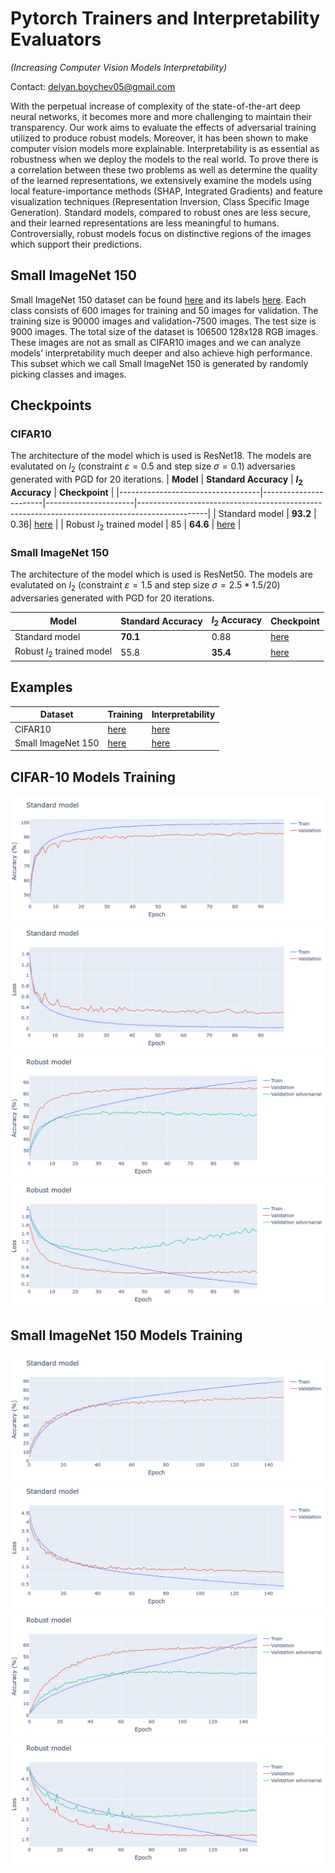 # Pytorch Trainers and Interpretability Evaluators

_(Increasing Computer Vision Models Interpretability)_

Contact: delyan.boychev05@gmail.com

With the perpetual increase of complexity of the state-of-the-art deep neural networks, it becomes more and more challenging to maintain their transparency. Our work aims to evaluate the effects of adversarial training utilized to produce robust models. Moreover, it has been shown to make computer vision models more explainable. Interpretability is as essential as robustness when we deploy the models to the real world. To prove there is a correlation between these two problems as well as determine the quality of the learned representations, we extensively examine the models using local feature-importance methods (SHAP, Integrated Gradients) and feature visualization techniques (Representation Inversion, Class Specific Image Generation).
Standard models, compared to robust ones are less secure, and their learned representations are less meaningful to humans. Controversially, robust models focus on distinctive regions of the images which support their predictions.

## Small ImageNet 150

Small ImageNet 150 dataset can be found [here](https://drive.google.com/file/d/1_nc-VVObGiOoS73gEH-UhVUsIytU0YRK/view?usp=sharing) and its labels [here](https://drive.google.com/file/d/1t71KG_u-X-LCAFJ94Kg0pqNBajumEEsu/view?usp=sharing). Each class consists of 600 images for training and 50 images for validation. The training size is 90000 images and validation-7500 images. The test size is 9000 images. The total size of the dataset is 106500 128x128 RGB images. These images are not as small as CIFAR10 images and we can analyze models’ interpretability much deeper and also achieve high performance. This subset which we call Small ImageNet 150 is generated by randomly picking classes and images.

## Checkpoints

### CIFAR10

The architecture of the model which is used is ResNet18. The models are evalutated on $l_2$ (constraint $\varepsilon = 0.5$ and step size $\sigma = 0.1$) adversaries generated with PGD for 20 iterations.
| **Model** | **Standard Accuracy** | **$l_{2}$ Accuracy** | **Checkpoint** |
|-----------------------------------|-----------------------|----------------------|-----------------------------------------------------------------------------------------------|
| Standard model | **93.2** | 0.36| [here](https://drive.google.com/file/d/1--6YSHDUNcwXvnjUgjdOcV_A3bMcHEbD/view?usp=sharing) |
| Robust $l_{2}$ trained model | 85 | **64.6** | [here](https://drive.google.com/file/d/1OcvlvVlsC1oMIzZedvf3Zh6Q10kKzoyN/view?usp=sharing) |

### Small ImageNet 150

The architecture of the model which is used is ResNet50. The models are evalutated on $l_2$ (constraint $\varepsilon = 1.5$ and step size $\sigma = 2.5*1.5/20$) adversaries generated with PGD for 20 iterations.

| **Model**                    | **Standard Accuracy** | **$l_{2}$ Accuracy** | **Checkpoint**                                                                             |
| ---------------------------- | --------------------- | -------------------- | ------------------------------------------------------------------------------------------ |
| Standard model               | **70.1**              | 0.88                 | [here](https://drive.google.com/file/d/1s4N-Nxn_yZGPSedptrD7qktHlTtTCFMi/view?usp=sharing) |
| Robust $l_{2}$ trained model | 55.8                  | **35.4**             | [here](https://drive.google.com/file/d/1kg_Lshu5pY8L2HqeCMMqxmdZTTetaIIC/view?usp=sharing) |

## Examples

| **Dataset**        | **Training**                                 | **Interpretability**                                    |
| ------------------ | -------------------------------------------- | ------------------------------------------------------- |
| CIFAR10            | [here](./examples/cifar10_train.ipynb)       | [here](./examples/cifar10_interpretability.ipynb)       |
| Small ImageNet 150 | [here](./examples/smallimagenet_train.ipynb) | [here](./examples/smallimagenet_interpretability.ipynb) |

## CIFAR-10 Models Training

![](https://github.com/delyan-boychev/pytorch_trainers_interpretability/blob/master/images/cifar10/training/standard_acc.png?raw=true)
![](https://github.com/delyan-boychev/pytorch_trainers_interpretability/blob/master/images/cifar10/training/standard_loss.png?raw=true)
![](https://github.com/delyan-boychev/pytorch_trainers_interpretability/blob/master/images/cifar10/training/robust_acc.png?raw=true)
![](https://github.com/delyan-boychev/pytorch_trainers_interpretability/blob/master/images/cifar10/training/robust_loss.png?raw=true)

## Small ImageNet 150 Models Training

![](https://github.com/delyan-boychev/pytorch_trainers_interpretability/blob/master/images/smimagenet/training/standard_acc.png?raw=true)
![](https://github.com/delyan-boychev/pytorch_trainers_interpretability/blob/master/images/smimagenet/training/standard_loss.png?raw=true)
![](https://github.com/delyan-boychev/pytorch_trainers_interpretability/blob/master/images/smimagenet/training/robust_acc.png?raw=true)
![](https://github.com/delyan-boychev/pytorch_trainers_interpretability/blob/master/images/smimagenet/training/robust_loss.png?raw=true)
